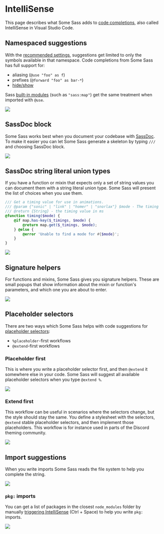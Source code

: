 # IntelliSense

This page describes what Some Sass adds to [code completions][intellisense], also called IntelliSense in Visual Studio Code.

## Namespaced suggestions

With the [recommended settings](./settings.md#recommended-settings), suggestions get limited to only the symbols available in that namespace. Code completions from Some Sass has full support for:

- aliasing (`@use "foo" as f`)
- prefixes (`@forward "foo" as bar-*`)
- [hide/show][visibility]

Sass [built-in modules][builtin] (such as `"sass:map"`) get the same treatment when imported with `@use`.

![](../images/usage/suggestions-mixins.gif)

## SassDoc block

Some Sass works best when you document your codebase with [SassDoc]. To make it easier you can let Some Sass generate a skeleton by typing `///` and choosing SassDoc block.

![](../images/usage/sassdoc-block.gif)

## SassDoc string literal union types

If you have a function or mixin that expects only a set of string values you can document them with a string literal union type. Some Sass will present the list of choices when you use them.

```scss
/// Get a timing value for use in animations.
/// @param {"sonic" | "link" | "homer" | "snorlax"} $mode - The timing you want
/// @return {String} - the timing value in ms
@function timing($mode) {
	@if map.has-key($_timings, $mode) {
		@return map.get($_timings, $mode);
	} @else {
		@error 'Unable to find a mode for #{$mode}';
	}
}
```

![](../images/usage/string-literal-union-type.png)

## Signature helpers

For functions and mixins, Some Sass gives you signature helpers. These are small popups that show information about the mixin or function's parameters, and which one you are about to enter.

![](../images/usage/signature-helper.gif)

## Placeholder selectors

There are two ways which Some Sass helps with code suggestions for [placeholder selectors][placeholders]:

- `%placeholder`-first workflows
- `@extend`-first workflows

### Placeholder first

This is where you write a placeholder selector first, and then `@extend` it somewhere else in your code. Some Sass will suggest all available placeholder selectors when you type `@extend %`.

![](../images/usage/placeholder-extend.png)

### Extend first

This workflow can be useful in scenarios where the selectors change, but the style should stay the same. You define a stylesheet with the selectors, `@extend` stable placeholder selectors, and then implement those placeholders. This workflow is for instance used in parts of the Discord theming community.

![](../images/usage/placeholder-declare.png)

## Import suggestions

When you write imports Some Sass reads the file system to help you complete the string.

![](../images/usage/import-completions.png)

### `pkg:` imports

You can get a list of packages in the closest `node_modules` folder by manually [triggering IntelliSense][manual] (Ctrl + Space) to help you write `pkg:` imports.

![](../images/usage/pkg-imports.png)

[intellisense]: https://code.visualstudio.com/docs/editor/intellisense#_types-of-completions
[manual]: https://code.visualstudio.com/docs/editor/intellisense#_intellisense-features
[SassDoc]: http://sassdoc.com/annotations#description
[placeholders]: https://sass-lang.com/documentation/style-rules/placeholder-selectors/
[visibility]: https://sass-lang.com/documentation/at-rules/forward/#controlling-visibility
[builtin]: https://sass-lang.com/documentation/modules/
